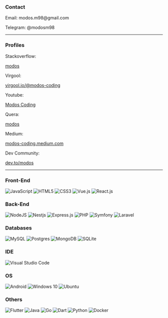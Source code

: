 ### Contact

<p>Email: modos.m98@gmail.com</p>
<p>Telegram: @modosm98</p>

<hr>

### Profiles
<p>Stackoverflow:</p><a href="https://stackoverflow.com/users/5651339/modos">modos</a></p>
<p>Virgool:</p><a href="https://virgool.io/@modos-coding">virgool.io/@modos-coding</a></p>
<p>Youtube:</p><a href="https://www.youtube.com/channel/UC_FNvEg2hnl0kiceK3SaUYA">Modos Coding</a></p>
<p>Quera:</p><a href="https://quera.ir/profile/449ybr">modos</a></p>
<p>Medium:</p><a href="https://modos-coding.medium.com/">modos-coding.medium.com</a></p>
<p>Dev Community:</p><a href="https://dev.to/modos">dev.to/modos</a></p>

<hr>

### Front-End
<div float="right">
<img alt="JavaScript" src="https://img.shields.io/badge/javascript-%23323330.svg?style=for-the-badge&logo=javascript&logoColor=%23F7DF1E"/>
<img alt="HTML5" src="https://img.shields.io/badge/html5-%23E34F26.svg?style=for-the-badge&logo=html5&logoColor=white"/>
<img alt="CSS3" src="https://img.shields.io/badge/css3-%231572B6.svg?style=for-the-badge&logo=css3&logoColor=white"/>
<img alt="Vue.js" src="https://img.shields.io/badge/vuejs-%2335495e.svg?style=for-the-badge&logo=vue-dot-js&logoColor=%234FC08D"/>
<img alt="React.js" src="https://img.shields.io/badge/React-61DAFB.svg?style=for-the-badge&logo=React&logoColor=black"/>
</div>

### Back-End
<div float="right">
<img alt="NodeJS" src="https://img.shields.io/badge/node.js-%2343853D.svg?style=for-the-badge&logo=node-dot-js&logoColor=white"/>
<img alt="Nestjs" src="https://img.shields.io/badge/NestJS-E0234E.svg?style=for-the-badge&logo=NestJS&logoColor=white"/>
<img alt="Express.js" src="https://img.shields.io/badge/express.js-%23404d59.svg?style=for-the-badge&logo=express&logoColor=%2361DAFB"/>
<img alt="PHP" src="https://img.shields.io/badge/php-%23777BB4.svg?style=for-the-badge&logo=php&logoColor=white"/>
<img alt="Symfony" src="https://img.shields.io/badge/Symfony-000000.svg?style=for-the-badge&logo=Symfony&logoColor=white"/>
<img alt="Laravel" src="https://img.shields.io/badge/laravel-%23FF2D20.svg?style=for-the-badge&logo=laravel&logoColor=white"/>
</div>

### Databases
<div float="right">
<img alt="MySQL" src="https://img.shields.io/badge/mysql-%2300f.svg?style=for-the-badge&logo=mysql&logoColor=white"/>
<img alt="Postgres" src ="https://img.shields.io/badge/postgres-%23316192.svg?style=for-the-badge&logo=postgresql&logoColor=white"/>
<img alt="MongoDB" src ="https://img.shields.io/badge/MongoDB-%234ea94b.svg?style=for-the-badge&logo=mongodb&logoColor=white"/>
<img alt="SQLite" src ="https://img.shields.io/badge/sqlite-%2307405e.svg?style=for-the-badge&logo=sqlite&logoColor=white"/>
</div>

### IDE
<div float="right">
<img alt="Visual Studio Code" src="https://img.shields.io/badge/VisualStudioCode-0078d7.svg?style=for-the-badge&logo=visual-studio-code&logoColor=white"/>
</div>

### OS
<div float="right">
<img alt="Android" src="https://img.shields.io/badge/Android-3DDC84?style=for-the-badge&logo=android&logoColor=white" />
<img alt="Windows 10" src="https://img.shields.io/badge/Windows-0078D6?style=for-the-badge&logo=windows&logoColor=white" />
<img alt="Ubuntu" src="https://img.shields.io/badge/Ubuntu-E95420.svg?style=for-the-badge&logo=Ubuntu&logoColor=white" />
</div>

### Others
<div float="right">
<img alt="Flutter" src="https://img.shields.io/badge/Flutter-%2302569B.svg?style=for-the-badge&logo=Flutter&logoColor=white" />
<img alt="Java" src="https://img.shields.io/badge/java-%23ED8B00.svg?style=for-the-badge&logo=java&logoColor=white"/>
<img alt="Go" src="https://img.shields.io/badge/go-%2300ADD8.svg?style=for-the-badge&logo=go&logoColor=white"/>
<img alt="Dart" src="https://img.shields.io/badge/dart-%230175C2.svg?style=for-the-badge&logo=dart&logoColor=white"/> 
<img alt="Python" src="https://img.shields.io/badge/Python-3776AB.svg?style=for-the-badge&logo=Python&logoColor=white"/> 
<img alt="Docker" src="https://img.shields.io/badge/Docker-2496ED.svg?style=for-the-badge&logo=Docker&logoColor=white"/> 
</div>



